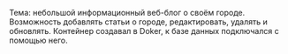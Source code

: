 Тема: небольшой информационный веб-блог о своём городе.
Возможность добавлять статьи о городе, редактировать, удалять и обновлять.
Контейнер создавал в Doker, к базе данных подключался с помощью него.
